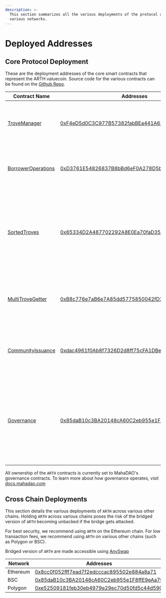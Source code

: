 ```yaml
---
description: >-
  This section summarizes all the various deployments of the protocol across the
  various networks.
---
```


# Deployed Addresses

## Core Protocol Deployment

These are the deployment addresses of the core smart contracts that represent the ARTH valuecoin. Source code for the various contracts can be found on the [Github Repo](https://github.com/MahaDAO/arth-core).



| Contract Name                                                                                                            | Addresses                                                                                                                       | Description                                                                                                                               |
| ------------------------------------------------------------------------------------------------------------------------ | ------------------------------------------------------------------------------------------------------------------------------- | ----------------------------------------------------------------------------------------------------------------------------------------- |
| [TroveManager](https://github.com/MahaDAO/arth-core/blob/main/packages/contracts/contracts/TroveManager.sol)             | [0xF4eD5d0C3C977B57382fabBEa441A63FAaF843d3](https://etherscan.io/address/0xF4eD5d0C3C977B57382fabBEa441A63FAaF843d3#code)      | A helper contract that handles redemptions, liquidations and frontend fees                                                                |
| [BorrowerOperations](https://github.com/MahaDAO/arth-core/blob/main/packages/contracts/contracts/BorrowerOperations.sol) | [0xD3761E54826837B8bBd6eF0A278D5b647B807583#code](https://etherscan.io/address/0xD3761E54826837B8bBd6eF0A278D5b647B807583#code) | A helper contract that handles opening, adjusting and closing loans                                                                       |
| [SortedTroves](https://github.com/MahaDAO/arth-core/blob/main/packages/contracts/contracts/SortedTroves.sol)             | [0x65334D2A487702292A8E0Ea70faD35Cb3E820A3D](https://etherscan.io/address/0x65334D2A487702292A8E0Ea70faD35Cb3E820A3D)           | A doubly linked list that maintains a list of all loans, ordered according to their current nominal individual collateral ratio (NICR)    |
| [MultiTroveGetter](https://github.com/MahaDAO/arth-core/blob/main/packages/contracts/contracts/MultiTroveGetter.sol)     | [0xB8c776e7aB6e7A85dd5775850042fD3A22538D9D](https://etherscan.io/address/0xB8c776e7aB6e7A85dd5775850042fD3A22538D9D#code)      | A helper contract used by the frontend to fetch multiple troves in one call                                                               |
| [CommunityIssuance](https://github.com/MahaDAO/arth-core/blob/main/packages/contracts/contracts/CommunityIssuance.sol)   | [0xdac4961f0Ab8f7326D2d8ff75cFA1DBe29d558EC](https://etherscan.io/address/0xdac4961f0Ab8f7326D2d8ff75cFA1DBe29d558EC#code)      | An issuance contract that gives out MAHA to stability pool providers across a 30 day period.                                              |
| [Governance](https://github.com/MahaDAO/arth-core/blob/main/packages/contracts/contracts/Governance.sol)                 | [0x85daB10c3BA20148cA60C2eb955e1F8ffE9eAa79](https://etherscan.io/address/0x85daB10c3BA20148cA60C2eb955e1F8ffE9eAa79#code)      | A settings contract that controls various parameters of the protocol (such as enabling stability fees). Meant to be changed by governance |

All ownership of the `ARTH` contracts is currently set to MahaDAO's governance contracts. To learn more about how governance operates, visit [docs.mahadao.com](https://docs.mahadao.com/)

## Cross Chain Deployments

This section details the various deployments of `ARTH` across various other chains. Holding `ARTH` across various chains poses the risk of the bridged version of `ARTH` becoming unbacked if the bridge gets attacked.

For best security, we recommend using `ARTH` on the Ethereum chain. For low transaction fees, we recommend using `ARTH` on various other chains (such as Polygon or BSC).

Bridged version of `ARTH` are made accessible using [AnySwap](https://anyswap.exchange/)

| Network  | Addresses                                                                                                              |
| -------- | ---------------------------------------------------------------------------------------------------------------------- |
| Ethereum | [0x8cc0f052fff7ead7f2edcccac895502e884a8a71](https://etherscan.io/address/0x8cc0f052fff7ead7f2edcccac895502e884a8a71)  |
| BSC      | ​[0x85daB10c3BA20148cA60C2eb955e1F8ffE9eAa79](https://bscscan.com/token/0x85daB10c3BA20148cA60C2eb955e1F8ffE9eAa79)    |
| Polygon  | [0xe52509181feb30eb4979e29ec70d50fd5c44d590](https://polygonscan.com/token/0xe52509181feb30eb4979e29ec70d50fd5c44d590) |
